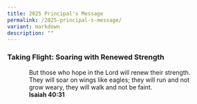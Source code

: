 ```yaml
---
title: 2025 Principal's Message
permalink: /2025-principal-s-message/
variant: markdown
description: ""
---
```

### Taking Flight: Soaring with Renewed Strength

<p style="margin-left:10%; margin-right:10%;"> But those who hope in the Lord will renew their strength. They will soar on wings like eagles; they will run and not grow weary, they will walk and not be faint.<br>
	<b>Isaiah 40:31</b><br>
</p><p style="text-align:justify"></p>